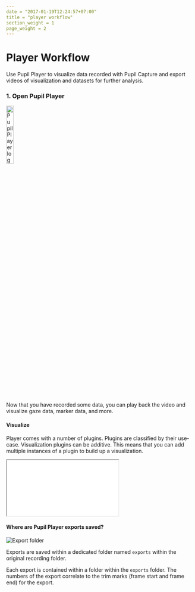 ```yaml
---
date = "2017-01-19T12:24:57+07:00"
title = "player workflow"
section_weight = 1
page_weight = 2
---
```


# Player Workflow
Use Pupil Player to visualize data recorded with Pupil Capture and export videos of visualization and datasets for further analysis.

### 1. Open Pupil Player

<img src="/images/icons/svg/pp.svg" class="feature-center logo" width="20%" alt="Pupil Player logo" >

Now that you have recorded some data, you can play back the video and visualize gaze data, marker data, and more.

#### Visualize

Player comes with a number of plugins. Plugins are classified by their use-case. Visualization plugins can be additive. This means that you can add multiple instances of a plugin to build up a visualization.

<iframe src="/videos/visualize/pp_vis.webm" ></iframe>

#### Where are Pupil Player exports saved?

<img src="/images/pupil-player/recording/export_folder.webp" alt="Export folder" >

Exports are saved within a dedicated folder named `exports` within the original recording folder.

Each export is contained within a folder within the `exports` folder. The numbers of the export correlate to the trim marks (frame start and frame end) for the export.
